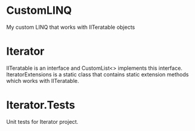 # CustomLINQ
My custom LINQ that works with IITeratable objects

# Iterator
IITeratable is an interface and CustomList<> implements this interface.
IteratorExtensions is a static class that contains static extension methods which works with IITeratable.

# Iterator.Tests
Unit tests for Iterator project.